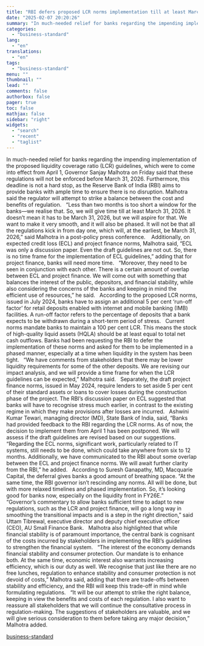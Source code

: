 ```yaml
---
title: "RBI defers proposed LCR norms implementation till at least March 31, 2026"
date: "2025-02-07 20:20:26"
summary: "In much-needed relief for banks regarding the impending implementation of the proposed liquidity coverage ratio (LCR) guidelines, which were to come into effect from April 1, Governor Sanjay Malhotra on Friday said that these regulations will not be enforced before March 31, 2026. Furthermore, this deadline is not a hard..."
categories:
  - "business-standard"
lang:
  - "en"
translations:
  - "en"
tags:
  - "business-standard"
menu: ""
thumbnail: ""
lead: ""
comments: false
authorbox: false
pager: true
toc: false
mathjax: false
sidebar: "right"
widgets:
  - "search"
  - "recent"
  - "taglist"
---
```


In much-needed relief for banks regarding the impending implementation of the proposed liquidity coverage ratio (LCR) guidelines, which were to come into effect from April 1, Governor Sanjay Malhotra on Friday said that these regulations will not be enforced before March 31, 2026. Furthermore, this deadline is not a hard stop, as the Reserve Bank of India (RBI) aims to provide banks with ample time to ensure there is no disruption. Malhotra said the regulator will attempt to strike a balance between the cost and benefits of regulation.
 
“Less than two months is too short a window for the banks—we realise that. So, we will give time till at least March 31, 2026. It doesn’t mean it has to be March 31, 2026, but we will aspire for that. We want to make it very smooth, and it will also be phased. It will not be that all the regulations kick in from day one, which will, at the earliest, be March 31, 2026,” said Malhotra in a post-policy press conference. 
 
Additionally, on expected credit loss (ECL) and project finance norms, Malhotra said, “ECL was only a discussion paper. Even the draft guidelines are not out. So, there is no time frame for the implementation of ECL guidelines,” adding that for project finance, banks will need more time.
 
“Moreover, they need to be seen in conjunction with each other. There is a certain amount of overlap between ECL and project finance. We will come out with something that balances the interest of the public, depositors, and financial stability, while also considering the concerns of the banks and keeping in mind the efficient use of resources,” he said.
 
According to the proposed LCR norms, issued in July 2024, banks have to assign an additional 5 per cent ‘run-off factor’ for retail deposits enabled with internet and mobile banking (IMB) facilities. A run-off factor refers to the percentage of deposits that a bank expects to be withdrawn during a short-term period of stress.
 
Current norms mandate banks to maintain a 100 per cent LCR. This means the stock of high-quality liquid assets (HQLA) should be at least equal to total net cash outflows. Banks had been requesting the RBI to defer the implementation of these norms and asked for them to be implemented in a phased manner, especially at a time when liquidity in the system has been tight.
 
“We have comments from stakeholders that there may be lower liquidity requirements for some of the other deposits. We are revising our impact analysis, and we will provide a time frame for when the LCR guidelines can be expected,” Malhotra said.
 
Separately, the draft project finance norms, issued in May 2024, require lenders to set aside 5 per cent of their standard assets or loans to cover losses during the construction phase of the project. The RBI’s discussion paper on ECL suggested that banks will have to recognise stress much earlier, in contrast to the existing regime in which they make provisions after losses are incurred.
 
Ashwini Kumar Tewari, managing director (MD), State Bank of India, said, “Banks had provided feedback to the RBI regarding the LCR norms. As of now, the decision to implement them from April 1 has been postponed. We will assess if the draft guidelines are revised based on our suggestions.
 
“Regarding the ECL norms, significant work, particularly related to IT systems, still needs to be done, which could take anywhere from six to 12 months. Additionally, we have communicated to the RBI about some overlap between the ECL and project finance norms. We will await further clarity from the RBI,” he added.
 
According to Suresh Ganapathy, MD, Macquarie Capital, the deferral gives banks a good amount of breathing space. “At the same time, the RBI governor isn’t rescinding any norms. All will be done, but with more relaxed timelines and phased implementation. So, it’s looking good for banks now, especially on the liquidity front in FY26E.”
 
“Governor’s commentary to allow banks sufficient time to adapt to new regulations, such as the LCR and project finance, will go a long way in smoothing the transitional impacts and is a step in the right direction,” said Uttam Tibrewal, executive director and deputy chief executive officer (CEO), AU Small Finance Bank.
 
Malhotra also highlighted that while financial stability is of paramount importance, the central bank is cognisant of the costs incurred by stakeholders in implementing the RBI’s guidelines to strengthen the financial system.
 
“The interest of the economy demands financial stability and consumer protection. Our mandate is to enhance both. At the same time, economic interest also warrants increasing efficiency, which is our duty as well. We recognise that just like there are no free lunches, regulation to enhance stability and consumer protection is not devoid of costs,” Malhotra said, adding that there are trade-offs between stability and efficiency, and the RBI will keep this trade-off in mind while formulating regulations.
 
“It will be our attempt to strike the right balance, keeping in view the benefits and costs of each regulation. I also want to reassure all stakeholders that we will continue the consultative process in regulation-making. The suggestions of stakeholders are valuable, and we will give serious consideration to them before taking any major decision,” Malhotra added.

[business-standard](https://www.business-standard.com/economy/news/rbi-defers-proposed-lcr-norms-implementation-till-at-least-march-31-2026-125020701417_1.html)
